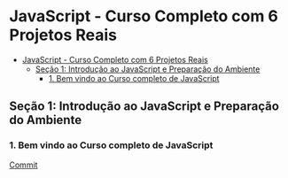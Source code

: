 # JavaScript - Curso Completo com 6 Projetos Reais

- [JavaScript - Curso Completo com 6 Projetos Reais](#javascript---curso-completo-com-6-projetos-reais)
	- [Seção 1: Introdução ao JavaScript e Preparação do Ambiente](#seção-1-introdução-ao-javascript-e-preparação-do-ambiente)
		- [1. Bem vindo ao Curso completo de JavaScript](#1-bem-vindo-ao-curso-completo-de-javascript)

## Seção 1: Introdução ao JavaScript e Preparação do Ambiente

### 1. Bem vindo ao Curso completo de JavaScript

[Commit]()